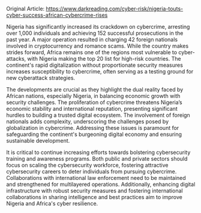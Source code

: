 Original Article: https://www.darkreading.com/cyber-risk/nigeria-touts-cyber-success-african-cybercrime-rises

Nigeria has significantly increased its crackdown on cybercrime, arresting over 1,000 individuals and achieving 152 successful prosecutions in the past year. A major operation resulted in charging 42 foreign nationals involved in cryptocurrency and romance scams. While the country makes strides forward, Africa remains one of the regions most vulnerable to cyber-attacks, with Nigeria making the top 20 list for high-risk countries. The continent's rapid digitalization without proportionate security measures increases susceptibility to cybercrime, often serving as a testing ground for new cyberattack strategies.

The developments are crucial as they highlight the dual reality faced by African nations, especially Nigeria, in balancing economic growth with security challenges. The proliferation of cybercrime threatens Nigeria’s economic stability and international reputation, presenting significant hurdles to building a trusted digital ecosystem. The involvement of foreign nationals adds complexity, underscoring the challenges posed by globalization in cybercrime. Addressing these issues is paramount for safeguarding the continent's burgeoning digital economy and ensuring sustainable development.

It is critical to continue increasing efforts towards bolstering cybersecurity training and awareness programs. Both public and private sectors should focus on scaling the cybersecurity workforce, fostering attractive cybersecurity careers to deter individuals from pursuing cybercrime. Collaborations with international law enforcement need to be maintained and strengthened for multilayered operations. Additionally, enhancing digital infrastructure with robust security measures and fostering international collaborations in sharing intelligence and best practices aim to improve Nigeria and Africa's cyber resilience.